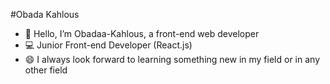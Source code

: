#Obada Kahlous
- 👋 Hello, I’m Obadaa-Kahlous, a front-end web developer 
- 💻 Junior Front-end Developer (React.js) 
- 😄 I always look forward to learning something new in my field or in any other field

<!---
Obadaa-Kahlous/Obadaa-Kahlous is a ✨ special ✨ repository because its `README.md` (this file) appears on your GitHub profile.
You can click the Preview link to take a look at your changes.
--->
